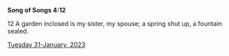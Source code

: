 **Song of Songs 4:12**

12 A garden inclosed is my sister, my spouse; a spring shut up, a fountain sealed.

[Tuesday 31-January, 2023](https://t.me/s/daily_scripture)
